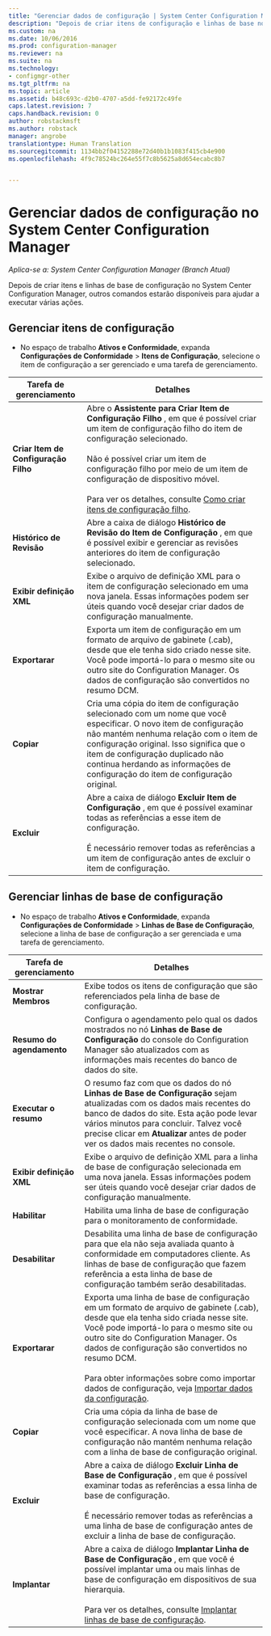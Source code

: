 ```yaml
---
title: "Gerenciar dados de configuração | System Center Configuration Manager"
description: "Depois de criar itens de configuração e linhas de base no System Center Configuration Manager, você poderá usar outros comandos para executar várias ações."
ms.custom: na
ms.date: 10/06/2016
ms.prod: configuration-manager
ms.reviewer: na
ms.suite: na
ms.technology:
- configmgr-other
ms.tgt_pltfrm: na
ms.topic: article
ms.assetid: b48c693c-d2b0-4707-a5dd-fe92172c49fe
caps.latest.revision: 7
caps.handback.revision: 0
author: robstackmsft
ms.author: robstack
manager: angrobe
translationtype: Human Translation
ms.sourcegitcommit: 1134bb2f04152288e72d40b1b1083f415cb4e900
ms.openlocfilehash: 4f9c78524bc264e55f7c8b5625a8d654ecabc8b7


---
```

# <a name="manage-configuration-data-in-system-center-configuration-manager"></a>Gerenciar dados de configuração no System Center Configuration Manager

*Aplica-se a: System Center Configuration Manager (Branch Atual)*

Depois de criar itens e linhas de base de configuração no System Center Configuration Manager, outros comandos estarão disponíveis para ajudar a executar várias ações.  

## <a name="manage-configuration-items"></a>Gerenciar itens de configuração  

-   No espaço de trabalho **Ativos e Conformidade**, expanda **Configurações de Conformidade** > **Itens de Configuração**, selecione o item de configuração a ser gerenciado e uma tarefa de gerenciamento.  

|Tarefa de gerenciamento|Detalhes|  
|---------------------|-------------|  
|**Criar Item de Configuração Filho**|Abre o **Assistente para Criar Item de Configuração Filho** , em que é possível criar um item de configuração filho do item de configuração selecionado.<br /><br /> Não é possível criar um item de configuração filho por meio de um item de configuração de dispositivo móvel.<br /><br /> Para ver os detalhes, consulte [Como criar itens de configuração filho](../../compliance/deploy-use/create-child-configuration-items.md).|  
|**Histórico de Revisão**|Abre a caixa de diálogo **Histórico de Revisão do Item de Configuração** , em que é possível exibir e gerenciar as revisões anteriores do item de configuração selecionado.|  
|**Exibir definição XML**|Exibe o arquivo de definição XML para o item de configuração selecionado em uma nova janela. Essas informações podem ser úteis quando você desejar criar dados de configuração manualmente.|  
|**Exportarar**|Exporta um item de configuração em um formato de arquivo de gabinete (.cab), desde que ele tenha sido criado nesse site. Você pode importá-lo para o mesmo site ou outro site do Configuration Manager. Os dados de configuração são convertidos no resumo DCM.|  
|**Copiar**|Cria uma cópia do item de configuração selecionado com um nome que você especificar. O novo item de configuração não mantém nenhuma relação com o item de configuração original. Isso significa que o item de configuração duplicado não continua herdando as informações de configuração do item de configuração original.|  
|**Excluir**|Abre a caixa de diálogo **Excluir Item de Configuração** , em que é possível examinar todas as referências a esse item de configuração.<br /><br /> É necessário remover todas as referências a um item de configuração antes de excluir o item de configuração.|  

## <a name="manage-configuration-baselines"></a>Gerenciar linhas de base de configuração  

-   No espaço de trabalho **Ativos e Conformidade**, expanda **Configurações de Conformidade** > **Linhas de Base de Configuração**, selecione a linha de base de configuração a ser gerenciada e uma tarefa de gerenciamento.  


|Tarefa de gerenciamento|Detalhes|  
|---------------------|-------------|  
|**Mostrar Membros**|Exibe todos os itens de configuração que são referenciados pela linha de base de configuração.|  
|**Resumo do agendamento**|Configura o agendamento pelo qual os dados mostrados no nó **Linhas de Base de Configuração** do console do Configuration Manager são atualizados com as informações mais recentes do banco de dados do site.|  
|**Executar o resumo**|O resumo faz com que os dados do nó **Linhas de Base de Configuração** sejam atualizadas com os dados mais recentes do banco de dados do site. Esta ação pode levar vários minutos para concluir. Talvez você precise clicar em **Atualizar** antes de poder ver os dados mais recentes no console.|  
|**Exibir definição XML**|Exibe o arquivo de definição XML para a linha de base de configuração selecionada em uma nova janela. Essas informações podem ser úteis quando você desejar criar dados de configuração manualmente.|  
|**Habilitar**|Habilita uma linha de base de configuração para o monitoramento de conformidade.|  
|**Desabilitar**|Desabilita uma linha de base de configuração para que ela não seja avaliada quanto à conformidade em computadores cliente. As linhas de base de configuração que fazem referência a esta linha de base de configuração também serão desabilitadas.|  
|**Exportarar**|Exporta uma linha de base de configuração em um formato de arquivo de gabinete (.cab), desde que ela tenha sido criada nesse site. Você pode importá-lo para o mesmo site ou outro site do Configuration Manager. Os dados de configuração são convertidos no resumo DCM.<br /><br /> Para obter informações sobre como importar dados de configuração, veja [Importar dados da configuração](../../compliance/deploy-use/import-configuration-data.md).|  
|**Copiar**|Cria uma cópia da linha de base de configuração selecionada com um nome que você especificar. A nova linha de base de configuração não mantém nenhuma relação com a linha de base de configuração original.|  
|**Excluir**|Abre a caixa de diálogo **Excluir Linha de Base de Configuração** , em que é possível examinar todas as referências a essa linha de base de configuração.<br /><br /> É necessário remover todas as referências a uma linha de base de configuração antes de excluir a linha de base de configuração.|  
|**Implantar**|Abre a caixa de diálogo **Implantar Linha de Base de Configuração** , em que você é possível implantar uma ou mais linhas de base de configuração em dispositivos de sua hierarquia.<br /><br /> Para ver os detalhes, consulte [Implantar linhas de base de configuração](../../compliance/deploy-use/deploy-configuration-baselines.md).|  



<!--HONumber=Nov16_HO1-->


